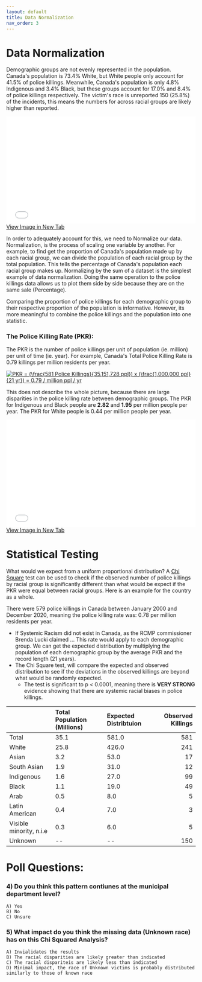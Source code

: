 ```yaml
---
layout: default
title: Data Normalization
nav_order: 3
---
```

# Data Normalization

Demographic groups are not evenly represented in the population.  Canada's population is 73.4% White, but White people only account for 41.5% of police killings.  Meanwhile, Canada's population is only 4.8% Indigenous and 3.4% Black, but these groups account for 17.0% and 8.4% of police killings respectively.  The victim's race is unreported 150 (25.8%) of the incidents, this means the numbers for across racial groups are likely higher than reported.

<div style="overflow: hidden;
  padding-top: 56.25%;
  position: relative">
  <iframe src="CA_Race_Proportional.png" title="Processes" scrolling="no" frameborder="0"
    style="border: 0;
   height: 100%;
   left: 0;
   position: absolute;
   top: 0;
   width: 100%;">
   <p>Your browser does not support iframes.</p>
 </iframe>
</div>
<a href="CA_Race_Proportional.png" target="_blank">View Image in New Tab</a>

In order to adequately account for this, we need to Normalize our data.  Normalization, is the process of scaling one variable by another.  For example, to find get the proportion of Canada's population made up by each racial group, we can divide the population of each racial group by the total population.  This tells the percentage of Canada's population each racial group makes up.  Normalizing by the sum of a dataset is the simplest example of data normalization.  Doing the same operation to the police killings data allows us to plot them side by side because they are on the same sale (Percentage).

Comparing the proportion of police killings for each demographic group to their respective proportion of the population is informative.  However, its more meaningful to combine the police killings and the population into one statistic.

### The Police Killing Rate (PKR):
The PKR is the number of police killings per unit of population (ie. million) per unit of time (ie. year).  For example, Canada's Total Police Killing Rate is 0.79 killings per million residents per year.

<a href="https://www.codecogs.com/eqnedit.php?latex=PKR&space;=&space;(\frac{581&space;Police&space;Killings}{35,151,728&space;ppl})&space;x&space;(\frac{1,000,000&space;ppl}{21&space;yr})&space;=&space;0.79&space;/&space;million&space;ppl&space;/&space;yr" target="_blank"><img src="https://latex.codecogs.com/gif.latex?PKR&space;=&space;(\frac{581&space;Police&space;Killings}{35,151,728&space;ppl})&space;x&space;(\frac{1,000,000&space;ppl}{21&space;yr})&space;=&space;0.79&space;/&space;million&space;ppl&space;/&space;yr" title="PKR = (\frac{581 Police Killings}{35,151,728 ppl}) x (\frac{1,000,000 ppl}{21 yr}) = 0.79 / million ppl / yr" /></a>


This does not describe the whole picture, because there are large disparities in the police killing rate between demographic groups.  The PKR for Indigenous and Black people are **2.82** and **1.95** per million people per year.  The PKR for White people is 0.44 per million people per year.


<div style="overflow: hidden;
  padding-top: 56.25%;
  position: relative">
  <iframe src="CA_Race_Normalized.png" title="Processes" scrolling="no" frameborder="0"
    style="border: 0;
   height: 100%;
   left: 0;
   position: absolute;
   top: 0;
   width: 100%;">
   <p>Your browser does not support iframes.</p>
 </iframe>
</div>
<a href="CA_Race_Normalized.png" target="_blank">View Image in New Tab</a>




# Statistical Testing

What would we expect from a uniform proportional distribution?  A [Chi Square](https://www.youtube.com/watch?v=2QeDRsxSF9M) test can be used to check if the observed number of police killings by racial group is significantly different than what would be expect if the PKR were equal between racial groups.  Here is an example for the country as a whole.

There were 579 police killings in Canada between January 2000 and December 2020, meaning the police killing rate was: 0.78 per million residents per year.
  * If Systemic Racism did not exist in Canada, as the RCMP commissioner Brenda Lucki claimed ... This rate would apply to each demographic group. We can get the expected distribution by multiplying the population of each demographic group by the average PKR and the record length (21 years).
  * The Chi Square test, will compare the expected and observed distribution to see if the deviations in the observed killings are beyond what would be randomly expected.
    * The test is significant to p < 0.0001, meaning there is **VERY STRONG** evidence showing that there are systemic racial biases in police killings.


|                         | Total Population (Millions)   | Expected Distribtuion   |   Observed Killings |
|:------------------------|:------------------------------|:------------------------|--------------------:|
| Total                   | 35.1                          | 581.0                   |                 581 |
| White                   | 25.8                          | 426.0                   |                 241 |
| Asian                   | 3.2                           | 53.0                    |                  17 |
| South Asian             | 1.9                           | 31.0                    |                  12 |
| Indigenous              | 1.6                           | 27.0                    |                  99 |
| Black                   | 1.1                           | 19.0                    |                  49 |
| Arab                    | 0.5                           | 8.0                     |                   5 |
| Latin American          | 0.4                           | 7.0                     |                   3 |
| Visible minority, n.i.e | 0.3                           | 6.0                     |                   5 |
| Unknown                 | --                            | --                      |                 150 |

# Poll Questions:

### 4) Do you think this pattern contiunes at the municipal department level?
    A) Yes
    B) No
    C) Unsure
    

### 5) What impact do you think the missing data (Unknown race) has on this Chi Squared Analysis?
    A) Invialidates the results
    B) The racial disparities are likely greater than indicated
    C) The racial dispariteis are likely less than indicated
    D) Minimal impact, the race of Unknown victims is probably distributed similarly to those of known race